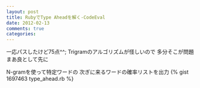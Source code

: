 ```yaml
---
layout: post
title: RubyでType Aheadを解く-CodeEval
date: 2012-02-13
comments: true
categories:
---
```



一応パスしたけど75点^^;
Trigramのアルゴリズムが怪しいので
多分そこが問題
まあ良として先に

N-gramを使って特定ワードの
次ぎに来るワードの確率リストを出力
{% gist 1697463 type_ahead.rb %}
